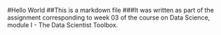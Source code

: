#Hello World
##This is a markdown file
###It was written as part of the assignment corresponding to week 03 of the course on Data Science, module I - The Data Scientist Toolbox.
